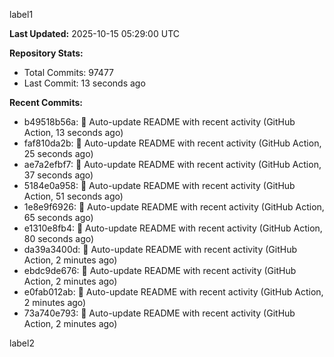 
label1 
<!-- ACTIVITY_START -->
**Last Updated:** 2025-10-15 05:29:00 UTC

**Repository Stats:**
- Total Commits: 97477
- Last Commit: 13 seconds ago

**Recent Commits:**
- b49518b56a: 🤖 Auto-update README with recent activity (GitHub Action, 13 seconds ago)
- faf810da2b: 🤖 Auto-update README with recent activity (GitHub Action, 25 seconds ago)
- ae7a2efbf7: 🤖 Auto-update README with recent activity (GitHub Action, 37 seconds ago)
- 5184e0a958: 🤖 Auto-update README with recent activity (GitHub Action, 51 seconds ago)
- 1e8e9f6926: 🤖 Auto-update README with recent activity (GitHub Action, 65 seconds ago)
- e1310e8fb4: 🤖 Auto-update README with recent activity (GitHub Action, 80 seconds ago)
- da39a3400d: 🤖 Auto-update README with recent activity (GitHub Action, 2 minutes ago)
- ebdc9de676: 🤖 Auto-update README with recent activity (GitHub Action, 2 minutes ago)
- e0fab012ab: 🤖 Auto-update README with recent activity (GitHub Action, 2 minutes ago)
- 73a740e793: 🤖 Auto-update README with recent activity (GitHub Action, 2 minutes ago)
<!-- ACTIVITY_END -->

label2
